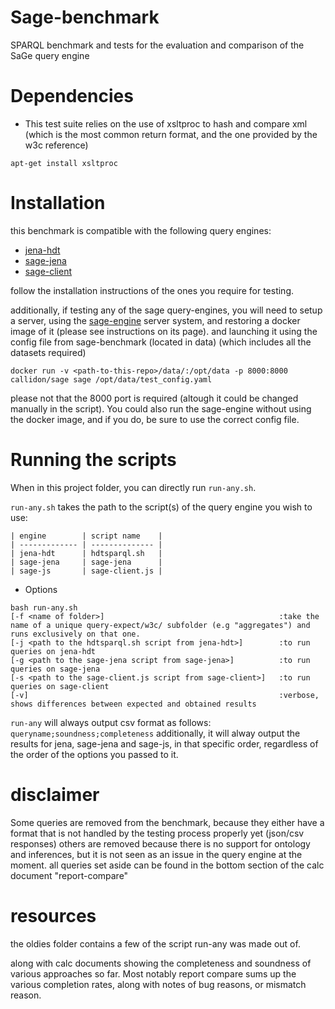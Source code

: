 # Sage-benchmark

SPARQL benchmark and tests for the evaluation and comparison of
the SaGe query engine

# Dependencies
* This test suite relies on the use of xsltproc to hash and compare xml (which is the most common return format, and the one provided by the w3c reference)

```
apt-get install xsltproc
```

# Installation
this benchmark is compatible with the following query engines:
* [jena-hdt](https://github.com/rdfhdt/hdt-java/tree/master/hdt-jena)
* [sage-jena](https://github.com/Callidon/sage-jena)
* [sage-client](https://github.com/Callidon/sage-client)

follow the installation instructions of the ones you require for testing.

additionally, if testing any of the sage query-engines, you will need to setup a server, using the [sage-engine](https://github.com/sage-org/sage-engine) server system, and restoring a docker image of it (please see instructions on its page).
and launching it using the config file from sage-benchmark (located in data) (which includes all the datasets required)

```
docker run -v <path-to-this-repo>/data/:/opt/data -p 8000:8000 callidon/sage sage /opt/data/test_config.yaml
```

please not that the 8000 port is required (altough it could be changed manually in the script).
You could also run the sage-engine without using the docker image, and if you do, be sure to use the correct config file.

# Running the scripts
When in this project folder, you can directly run `run-any.sh`.

`run-any.sh` takes the path to the script(s) of the query engine you wish to use:
```
| engine        | script name    |
| ------------- | -------------- |
| jena-hdt      | hdtsparql.sh   |
| sage-jena     | sage-jena      |
| sage-js       | sage-client.js |
```

* Options

```tty
bash run-any.sh
[-f <name of folder>]                                       :take the name of a unique query-expect/w3c/ subfolder (e.g "aggregates") and runs exclusively on that one.
[-j <path to the hdtsparql.sh script from jena-hdt>]        :to run queries on jena-hdt
[-g <path to the sage-jena script from sage-jena>]          :to run queries on sage-jena
[-s <path to the sage-client.js script from sage-client>]   :to run queries on sage-client
[-v]                                                        :verbose, shows differences between expected and obtained results
```

`run-any` will always output csv format as follows: `queryname;soundness;completeness`
additionally, it will alway output the results for jena, sage-jena and sage-js, in that specific order, regardless of the order of the options you passed to it.

# disclaimer
Some queries are removed from the benchmark, because they either have a format that is not  handled by the testing process properly yet (json/csv responses)
others are removed because there is no support for ontology and inferences, but it is not seen as an issue in the query engine at the moment.
all queries set aside can be found in the bottom section of the calc document "report-compare"

# resources

the oldies folder contains a few of the script run-any was made out of.

along with calc documents showing the completeness and soundness of various approaches so far.
Most notably report compare sums up the various completion rates, along with notes of bug reasons, or mismatch reason.
